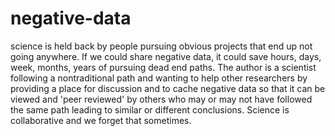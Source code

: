 # negative-data
science is held back by people pursuing obvious projects that end up not going anywhere.  If we could share negative data, it could save hours, days, week, months, years of pursuing dead end paths.
The author is a scientist following a nontraditional path and wanting to help other researchers by providing a place for discussion and to cache negative data so that it can be viewed and 'peer reviewed' by others who may or may not have followed the same path leading to similar or different conclusions.  Science is collaborative and we forget that sometimes.
